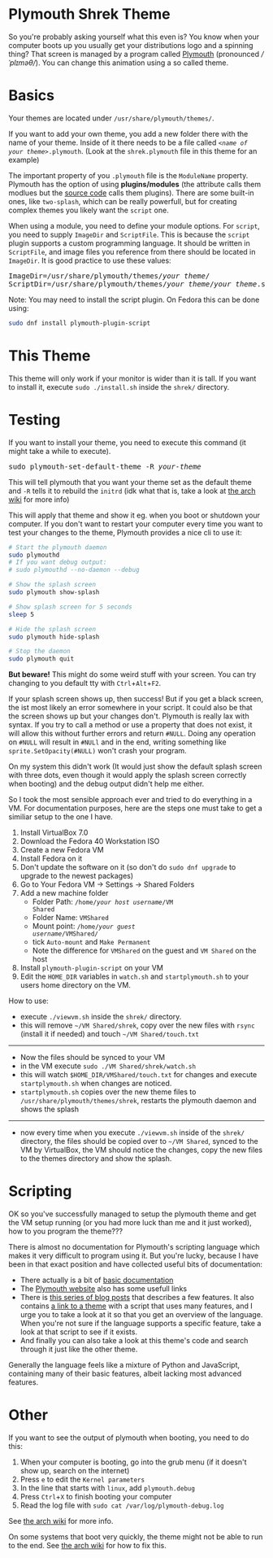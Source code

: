 # Plymouth Shrek Theme
So you're probably asking yourself what this even is? You know when your computer boots up you usually get your distributions logo and a spinning thing? That screen is managed by a program called [Plymouth](https://en.wikipedia.org/wiki/Plymouth_(software)) (pronounced */ˈplɪməθ/*). You can change this animation using a so called theme.

# Basics
Your themes are located under `/usr/share/plymouth/themes/`.

If you want to add your own theme, you add a new folder there with the name of your theme. Inside of it there needs to be a file called <code>*\<name of your theme\>*.plymouth</code>. (Look at the `shrek.plymouth` file in this theme for an example)

The important property of you `.plymouth` file is the `ModuleName` property. Plymouth has the option of using **plugins/modules** (the attribute calls them modlues but the [source code](https://gitlab.freedesktop.org/plymouth/plymouth) calls them plugins). There are some built-in ones, like `two-splash`, which can be really powerfull, but for creating complex themes you likely want the `script` one.

When using a module, you need to define your module options. For `script`, you need to supply `ImageDir` and `ScriptFile`. This is because the `script` plugin supports a custom programming language. It should be written in `ScriptFile`, and image files you reference from there should be located in `ImageDir`. It is good practice to use these values:
<pre>
ImageDir=/usr/share/plymouth/themes/<i>your theme</i>/
ScriptDir=/usr/share/plymouth/themes/<i>your theme</i>/<i>your theme</i>.script
</pre>

Note: You may need to install the script plugin. On Fedora this can be done using:
```sh
sudo dnf install plymouth-plugin-script
```

# This Theme
This theme will only work if your monitor is wider than it is tall. If you want to install it, execute `sudo ./install.sh` inside the `shrek/` directory.

# Testing
If you want to install your theme, you need to execute this command (it might take a while to execute).
<pre>
sudo plymouth-set-default-theme -R <i>your-theme</i>
</pre>

This will tell plymouth that you want your theme set as the default theme and `-R` tells it to rebuild the `initrd` (idk what that is, take a look at [the arch wiki](https://wiki.archlinux.org/title/Plymouth#Changing_the_theme) for more info)

This will apply that theme and show it eg. when you boot or shutdown your computer. If you don't want to restart your computer every time you want to test your changes to the theme, Plymouth provides a nice cli to use it:

```sh
# Start the plymouth daemon
sudo plymouthd
# If you want debug output:
# sudo plymouthd --no-daemon --debug

# Show the splash screen
sudo plymouth show-splash

# Show splash screen for 5 seconds
sleep 5

# Hide the splash screen
sudo plymouth hide-splash

# Stop the daemon
sudo plymouth quit
```

**But beware!** This might do some weird stuff with your screen. You can try changing to you default tty with `Ctrl`+`Alt`+`F2`.

If your splash screen shows up, then success! But if you get a black screen, the ist most likely an error somewhere in your script. It could also be that the screen shows up but your changes don't. Plymouth is really lax with syntax. If you try to call a method or use a property that does not exist, it will allow this without further errors and return `#NULL`. Doing any operation on `#NULL` will result in `#NULl` and in the end, writing something like `sprite.SetOpacity(#NULL)` won't crash your program.

On my system this didn't work (It would just show the default splash screen with three dots, even though it would apply the splash screen correctly when booting) and the debug output didn't help me either.

So I took the most sensible approach ever and tried to do everything in a VM. For documentation purposes, here are the steps one must take to get a similiar setup to the one I have.

1. Install VirtualBox 7.0
2. Download the Fedora 40 Workstation ISO
3. Create a new Fedora VM
4. Install Fedora on it
5. Don't update the software on it (so don't do `sudo dnf upgrade` to upgrade to the newest packages)
6. Go to Your Fedora VM -> Settings -> Shared Folders
7. Add a new machine folder
    - Folder Path: <code>/home/<i>your host username</i>/VM Shared</code>
    - Folder Name: `VMShared`
    - Mount point: <code>/home/<i>your guest username</i>/VMShared/</code>
    - tick `Auto-mount` and `Make Permanent`
    - Note the difference for `VMShared` on the guest and `VM Shared` on the host
8. Install `plymouth-plugin-script` on your VM
9. Edit the `HOME_DIR` variables in `watch.sh` and `startplymouth.sh` to your users home directory on the VM.

How to use:
- execute `./viewvm.sh` inside the `shrek/` directory.
- this will remove `~/VM Shared/shrek`, copy over the new files with `rsync` (install it if needed) and touch `~/VM Shared/touch.txt`
---
- Now the files should be synced to your VM
- in the VM execute `sudo ./VM Shared/shrek/watch.sh`
- this will watch `$HOME_DIR/VMShared/touch.txt` for changes and execute `startplymouth.sh` when changes are noticed.
- `startplymouth.sh` copies over the new theme files to `/usr/share/plymouth/themes/shrek`, restarts the plymouth daemon and shows the splash
---
- now every time when you execute `./viewvm.sh` inside of the `shrek/` directory, the files should be copied over to `~/VM Shared`, synced to the VM by VirtualBox, the VM should notice the changes, copy the new files to the themes directory and show the splash.

# Scripting
OK so you've successfully managed to setup the plymouth theme and get the VM setup running (or you had more luck than me and it just worked), how to you program the theme???

There is almost no documentation for Plymouth's scripting language which makes it very difficult to program using it. But you're lucky, because I have been in that exact position and have collected useful bits of documentation:
- There actually is a bit of [basic documentation](https://freedesktop.org/wiki/Software/Plymouth/Scripts/)
- The [Plymouth website](https://freedesktop.org/wiki/Software/Plymouth/) also has some usefull links
- There is [this series of blog posts](https://brej.org/blog/?cat=16) that describes a few features. It also contains [a link to a theme](http://brej.org/blog/wp-content/uploads/2010/04/blocks.tar.gz) with a script that uses many features, and I urge you to take a look at it so that you get an overview of the language. When you're not sure if the language supports a specific feature, take a look at that script to see if it exists.
- And finally you can also take a look at this theme's code and search through it just like the other theme.

Generally the language feels like a mixture of Python and JavaScript, containing many of their basic features, albeit lacking most advanced features.

# Other

If you want to see the output of plymouth when booting, you need to do this:
1. When your computer is booting, go into the grub menu (if it doesn't show up, search on the internet)
2. Press `e` to edit the `Kernel parameters`
3. In the line that starts with `linux`, add `plymouth.debug`
4. Press `Ctrl`+`X` to finish booting your computer
5. Read the log file with `sudo cat /var/log/plymouth-debug.log`

See [the arch wiki](https://wiki.archlinux.org/title/Plymouth#Troubleshooting) for more info.



On some systems that boot very quickly, the theme might not be able to run to the end. See [the arch wiki](https://wiki.archlinux.org/title/plymouth#Slow_down_boot_to_show_the_full_animation) for how to fix this.

